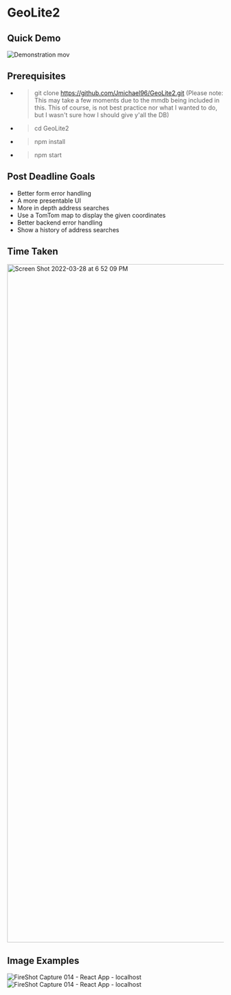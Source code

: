 # GeoLite2
## Quick Demo
![Demonstration mov](https://user-images.githubusercontent.com/82400552/160503324-4cdaad9e-f1d7-4879-a5a7-07cd381f976e.gif)

## Prerequisites
- > git clone https://github.com/Jmichael96/GeoLite2.git (Please note: This may take a few moments due to the mmdb being included in this. This of course, is not best practice nor what I wanted to do, but I wasn't sure how I should give y'all the DB)
- > cd GeoLite2
- > npm install 
- > npm start

## Post Deadline Goals
- Better form error handling 
- A more presentable UI
- More in depth address searches 
- Use a TomTom map to display the given coordinates
- Better backend error handling
- Show a history of address searches 

## Time Taken 
<img width="1575" alt="Screen Shot 2022-03-28 at 6 52 09 PM" src="https://user-images.githubusercontent.com/82400552/160505822-d21e6c6b-e2fe-4ac8-9548-7275d3db0142.png">

## Image Examples
![FireShot Capture 014 - React App - localhost](https://user-images.githubusercontent.com/82400552/160499132-5115f725-c392-493a-b122-6cce0ced4147.png)
![FireShot Capture 014 - React App - localhost](https://user-images.githubusercontent.com/82400552/160499141-f217e291-972d-4b89-9012-980aa854b2ba.png)
